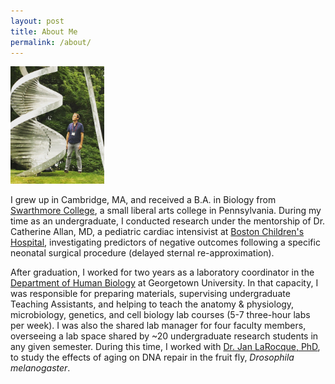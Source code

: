 ```yaml
---
layout: post
title: About Me
permalink: /about/
---
```

<img src="/images/CSHL.jpeg" width="150px">

I grew up in Cambridge, MA, and received a B.A. in Biology from <a href="https://www.swarthmore.edu/">Swarthmore College</a>, a small liberal arts college in Pennsylvania. During my time as an undergraduate, I conducted research under the mentorship of Dr. Catherine Allan, MD, a pediatric cardiac intensivist at <a href="childrenshospital">Boston Children's Hospital</a>, investigating predictors of negative outcomes following a specific neonatal surgical procedure (delayed sternal re-approximation).

After graduation, I worked for two years as a laboratory coordinator in the <a href="https://nhs.georgetown.edu/about/human-science-department/">Department of Human Biology</a> at Georgetown University. In that capacity, I was responsible for preparing materials, supervising undergraduate Teaching Assistants, and helping to teach the anatomy & physiology, microbiology, genetics, and cell biology lab courses (5-7 three-hour labs per week). I was also the shared lab manager for four faculty members, overseeing a lab space shared by ~20 undergraduate research students in any given semester. During this time, I worked with <a href="https://blogs.commons.georgetown.edu/janlarocque/">Dr. Jan LaRocque, PhD</a>, to study the effects of aging on DNA repair in the fruit fly, <i>Drosophila melanogaster</i>.


